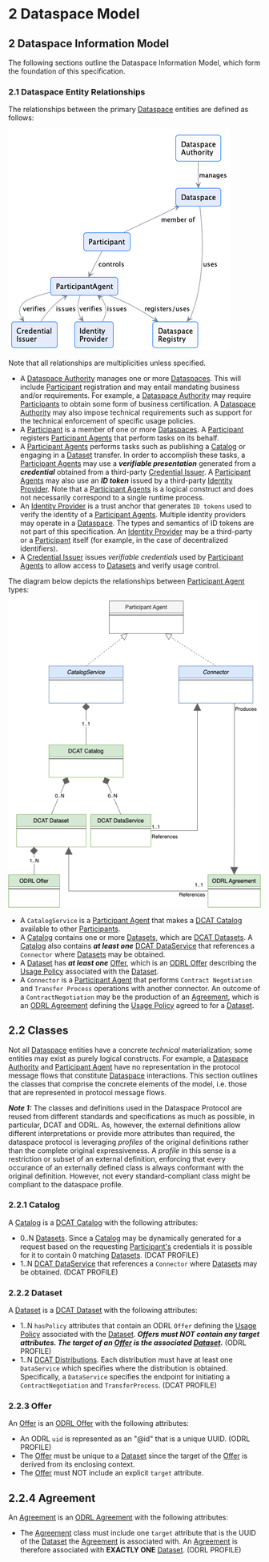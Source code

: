 # 2 Dataspace Model

## 2 Dataspace Information Model

The following sections outline the Dataspace Information Model, which form the foundation of this specification.

### 2.1 Dataspace Entity Relationships

The relationships between the primary [Dataspace](./terminology.md#dataspace) entities are defined as follows:

![](./m.dataspace.relationships.png)

Note that all relationships are multiplicities unless specified.

- A [Dataspace Authority](./terminology.md#dataspace-authority) manages one or more [Dataspaces](./terminology.md#dataspace). This will include [Participant](./terminology.md#participant) registration and may entail mandating business and/or requirements. For example, a
  [Dataspace Authority](./terminology.md#dataspace-authority) may require [Participants](./terminology.md#participant) to obtain some form of business certification. A [Dataspace Authority](./terminology.md#dataspace-authority) may also impose technical requirements such as support for the
  technical enforcement of specific usage policies.
- A [Participant](./terminology.md#participant) is a member of one or more [Dataspaces](./terminology.md#dataspace). A [Participant](./terminology.md#participant) registers [Participant Agents](./terminology.md#participant-agent) that perform tasks on its behalf.
- A [Participant Agents](./terminology.md#participant-agent) performs tasks such as publishing a [Catalog](./terminology.md#catalog) or engaging in a [Dataset](../model/terminology.md#dataset) transfer. In order to accomplish these tasks, a [Participant Agents](./terminology.md#participant-agent) may
  use a _**verifiable presentation**_ generated from a _**credential**_ obtained from a third-party [Credential Issuer](./terminology.md#credential-issuer). A [Participant Agents](./terminology.md#participant-agent) may also use an _**ID token**_ issued by a
  third-party [Identity Provider](./terminology.md#identity-provider). Note that a [Participant Agents](./terminology.md#participant-agent) is a logical construct and does not necessarily correspond to a single runtime process.
- An [Identity Provider](./terminology.md#identity-provider) is a trust anchor that generates `ID tokens` used to verify the identity of a [Participant Agents](./terminology.md#participant-agent). Multiple identity providers may operate in
  a [Dataspace](./terminology.md#dataspace). The types and semantics of ID tokens are not part of this specification. An [Identity Provider](./terminology.md#identity-provider) may be a third-party or a [Participant](./terminology.md#participant) itself (for example, in the case
  of decentralized identifiers).
- A [Credential Issuer](./terminology.md#credential-issuer) issues _verifiable credentials_ used by [Participant Agents](./terminology.md#participant-agent) to allow access to [Datasets](../model/terminology.md#dataset) and verify usage control.

The diagram below depicts the relationships between [Participant Agent](./terminology.md#participant-agent) types:

![](./m.participant.entities.png)

- A `CatalogService` is a [Participant Agent](./terminology.md#participant-agent) that makes a [DCAT Catalog](https://www.w3.org/TR/vocab-dcat-3/#Class:Catalog) available to other [Participants](./terminology.md#participant).
- A [Catalog](./terminology.md#catalog) contains one or more [Datasets](../model/terminology.md#dataset), which are [DCAT Datasets](https://www.w3.org/TR/vocab-dcat-3/#Class:Dataset). A [Catalog](./terminology.md#catalog) also contains **_at least one_**
  [DCAT DataService](https://www.w3.org/TR/vocab-dcat-3/#Class:Data_Service) that references a `Connector` where [Datasets](../model/terminology.md#dataset) may be obtained.
- A [Dataset](../model/terminology.md#dataset) has **_at least one_** [Offer](./terminology.md#offer), which is an [ODRL Offer](https://www.w3.org/TR/odrl-model/#policy-offer) describing the [Usage Policy](../model/terminology.md#policy) associated with the [Dataset](../model/terminology.md#dataset).
- A `Connector` is a [Participant Agent](./terminology.md#participant-agent) that performs `Contract Negotiation` and `Transfer Process` operations with another connector. An outcome of a `ContractNegotiation` may
  be the production of an [Agreement](./terminology.md#agreement), which is an [ODRL Agreement](https://www.w3.org/TR/odrl-model/#policy-agreement) defining the [Usage Policy](../model/terminology.md#policy) agreed to for a [Dataset](../model/terminology.md#dataset).

## 2.2 Classes

Not all [Dataspace](./terminology.md#dataspace) entities have a concrete _technical_ materialization; some entities may exist as purely logical constructs. For example, a [Dataspace Authority](./terminology.md#dataspace-authority)
and [Participant Agent](./terminology.md#participant-agent) have no representation in the protocol message flows that constitute [Dataspace](./terminology.md#dataspace) interactions. This section outlines the classes that comprise the concrete
elements of the model, i.e. those that are represented in protocol message flows.

**_Note 1:_**
The classes and definitions used in the Dataspace Protocol are reused from different standards and specifications as much as possible, in particular, DCAT and ODRL. As, however, the external definitions allow different interpretations or provide more attributes than required, the dataspace protocol is leveraging _profiles_ of the original definitions rather than the complete original expressiveness. A _profile_ in this sense is a restriction or subset of an external definition, enforcing that every occurance of an externally defined class is always conformant with the original definition. However, not every standard-compliant class might be compliant to the dataspace profile.

### 2.2.1 Catalog

A [Catalog](./terminology.md#catalog) is a [DCAT Catalog](https://www.w3.org/TR/vocab-dcat-3/#Class:Catalog) with the following attributes:

- 0..N [Datasets](../model/terminology.md#dataset). Since a [Catalog](./terminology.md#catalog) may be dynamically generated for a request based on the requesting [Participant's](./terminology.md#participant) credentials it is possible for it to contain 0 matching
  [Datasets](../model/terminology.md#dataset). (DCAT PROFILE)
- 1..N [DCAT DataService](https://www.w3.org/TR/vocab-dcat-3/#Class:Data_Service) that references a `Connector` where [Datasets](../model/terminology.md#dataset) may be obtained. (DCAT PROFILE)

### 2.2.2 Dataset

A [Dataset](../model/terminology.md#dataset) is a [DCAT Dataset](https://www.w3.org/TR/vocab-dcat-3/#Class:Dataset) with the following attributes:

- 1..N `hasPolicy` attributes that contain an ODRL `Offer` defining the [Usage Policy](../model/terminology.md#policy) associated with the [Dataset](../model/terminology.md#dataset). **_Offers must NOT contain any target attributes. The
  target of an [Offer](./terminology.md#offer) is the associated [Dataset](../model/terminology.md#dataset)._** (ODRL PROFILE)
- 1..N [DCAT Distributions](https://www.w3.org/TR/vocab-dcat-3/#Class:Distribution). Each distribution must have at least one `DataService` which specifies where the distribution
  is obtained. Specifically, a `DataService` specifies the endpoint for initiating a `ContractNegotiation` and `TransferProcess`. (DCAT PROFILE)

### 2.2.3 Offer

An [Offer](./terminology.md#offer) is an [ODRL Offer](https://www.w3.org/TR/odrl-model/#policy-offer) with the following attributes:

- An ODRL `uid` is represented as an "@id" that is a unique UUID. (ODRL PROFILE)
- The [Offer](./terminology.md#offer) must be unique to a [Dataset](../model/terminology.md#dataset) since the target of the [Offer](./terminology.md#offer) is derived from its enclosing context.
- The [Offer](./terminology.md#offer) must NOT include an explicit `target` attribute.

## 2.2.4 Agreement

An [Agreement](./terminology.md#agreement) is an [ODRL Agreement](https://www.w3.org/TR/odrl-model/#policy-agreement) with the following attributes:

- The [Agreement](./terminology.md#agreement) class must include one `target` attribute that is the UUID of the [Dataset](../model/terminology.md#dataset) the [Agreement](./terminology.md#agreement) is associated with. An [Agreement](./terminology.md#agreement) is therefore associated with **EXACTLY
  ONE** [Dataset](../model/terminology.md#dataset). (ODRL PROFILE)
